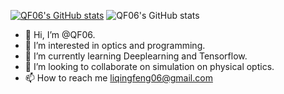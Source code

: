 [![QF06's GitHub stats](https://github-readme-stats.vercel.app/api?username=QF06)](https://github.com/anuraghazra/github-readme-stats)
![QF06's GitHub stats](https://github-readme-stats.vercel.app/api?username=QF06_icons=true)
- 👋 Hi, I’m @QF06.
- 👀 I’m interested in optics and programming.
- 🌱 I’m currently learning Deeplearning and Tensorflow.
- 💞️ I’m looking to collaborate on simulation on physical optics.
- 📫 How to reach me liqingfeng06@gmail.com

<!---
QF06/QF06 is a ✨ special ✨ repository because its `README.md` (this file) appears on your GitHub profile.
You can click the Preview link to take a look at your changes.
--->
